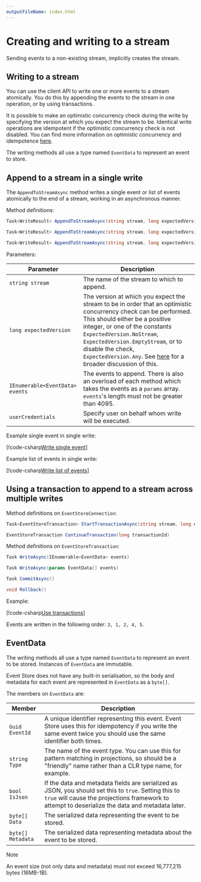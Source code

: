 ```yaml
---
outputFileName: index.html
---
```


# Creating and writing to a stream

Sending events to a non-existing stream, implicitly creates the stream.

## Writing to a stream

You can use the client API to write one or more events to a stream atomically. You do this by appending the events to the stream in one operation, or by using transactions.

It is possible to make an optimistic concurrency check during the write by specifying the version at which you expect the stream to be. Identical write operations are idempotent if the optimistic concurrency check is not disabled. You can find more information on optimistic concurrency and idempotence [here](~/dotnet-api/optimistic-concurrency-and-idempotence.md).

The writing methods all use a type named `EventData` to represent an event to store.

## Append to a stream in a single write

The `AppendToStreamAsync` method writes a single event or list of events atomically to the end of a stream, working in an asynchronous manner.

Method definitions:

```csharp
Task<WriteResult> AppendToStreamAsync(string stream, long expectedVersion, params EventData[] events)
```

```csharp
Task<WriteResult> AppendToStreamAsync(string stream, long expectedVersion, UserCredentials userCredentials, params EventData[] events)
```

```csharp
Task<WriteResult> AppendToStreamAsync(string stream, long expectedVersion, IEnumerable<EventData> events)
```

Parameters:

| Parameter                       | Description                                                                                                                                                                                                                                                                                                                                                                           |
| ------------------------------- | ------------------------------------------------------------------------------------------------------------------------------------------------------------------------------------------------------------------------------------------------------------------------------------------------------------------------------------------------------------------------------------- |
| `string stream`                 | The name of the stream to which to append.                                                                                                                                                                                                                                                                                                                                            |
| `long expectedVersion`          | The version at which you expect the stream to be in order that an optimistic concurrency check can be performed. This should either be a positive integer, or one of the constants `ExpectedVersion.NoStream`, `ExpectedVersion.EmptyStream`, or to disable the check, `ExpectedVersion.Any`. See [here](optimistic-concurrency-and-idempotence.md) for a broader discussion of this. |
| `IEnumerable<EventData> events` | The events to append. There is also an overload of each method which takes the events as a `params` array. `events`'s length must not be greater than 4095.                                                                                                                                                                                                                                                                           |
| `userCredentials`               | Specify user on behalf whom write will be executed. |

Example single event in single write:

[!code-csharp[Write single event](../../EventStore.Samples.Dotnet/DocsExample/DotNetClient/WritingSingleEvent.cs?start=15&end=19)]

Example list of events in single write:

[!code-csharp[Write list of events](../../EventStore.Samples.Dotnet/DocsExample/DotNetClient/WritingListEvents.cs?start=11&end=26)]

## Using a transaction to append to a stream across multiple writes

Method definitions on `EventStoreConnection`:

```csharp
Task<EventStoreTransaction> StartTransactionAsync(string stream, long expectedVersion)
```

```csharp
EventStoreTransaction ContinueTransaction(long transactionId)
```

Method definitions on `EventStoreTransaction`:

```csharp
Task WriteAsync(IEnumerable<EventData> events)
```

```csharp
Task WriteAsync(params EventData[] events)
```

```csharp
Task CommitAsync()
```

```csharp
void Rollback()
```

Example:

[!code-csharp[Use transactions](../../EventStore.Samples.Dotnet/DocsExample/DotNetClient/WritingTransactions.cs?start=10&end=33)]

Events are written in the following order: `3, 1, 2, 4, 5`.

## EventData

The writing methods all use a type named `EventData` to represent an event to be stored. Instances of `EventData` are immutable.

Event Store does not have any built-in serialisation, so the body and metadata for each event are represented in `EventData` as a `byte[]`.

The members on `EventData` are:

| Member            | Description                                                                                                                                                                                               |
| ----------------- | --------------------------------------------------------------------------------------------------------------------------------------------------------------------------------------------------------- |
| `Guid EventId`    | A unique identifier representing this event. Event Store uses this for idempotency if you write the same event twice you should use the same identifier both times.                                       |
| `string Type`     | The name of the event type. You can use this for pattern matching in projections, so should be a "friendly" name rather than a CLR type name, for example.                                                |
| `bool IsJson`     | If the data and metadata fields are serialized as JSON, you should set this to `true`. Setting this to `true` will cause the projections framework to attempt to deserialize the data and metadata later. |
| `byte[] Data`     | The serialized data representing the event to be stored.                                                                                                                                                 |
| `byte[] Metadata` | The serialized data representing metadata about the event to be stored.                                                                                                                                   |

> [!NOTE]
> An event size (not only data and metadata) must not exceed 16,777,215 bytes (16MB-1B).